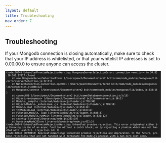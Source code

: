 ```yaml
---
layout: default
title: Troubleshooting
nav_order: 7
---
```


## Troubleshooting

If your Mongodb connection is closing automatically, make sure to check that your IP address is whitelisted, or that
your whitelist IP adresses is set to 0.00.00.0 to ensure anyone can access the cluster. 


![troubleshoot1](https://github.com/eswong610/user-guide-docs/blob/gh-pages/assets/images/troubleshoot1.png?raw=true)
